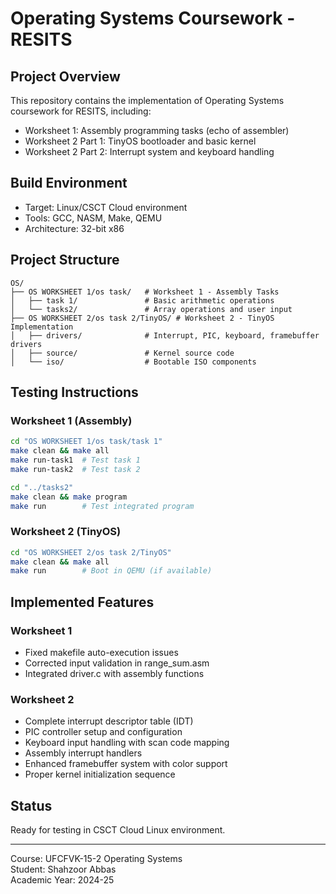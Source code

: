 # Operating Systems Coursework - RESITS

## Project Overview
This repository contains the implementation of Operating Systems coursework for RESITS, including:

- Worksheet 1: Assembly programming tasks (echo of assembler)
- Worksheet 2 Part 1: TinyOS bootloader and basic kernel
- Worksheet 2 Part 2: Interrupt system and keyboard handling

## Build Environment
- Target: Linux/CSCT Cloud environment
- Tools: GCC, NASM, Make, QEMU
- Architecture: 32-bit x86

## Project Structure
```
OS/
├── OS WORKSHEET 1/os task/   # Worksheet 1 - Assembly Tasks
│   ├── task 1/               # Basic arithmetic operations
│   └── tasks2/               # Array operations and user input
├── OS WORKSHEET 2/os task 2/TinyOS/ # Worksheet 2 - TinyOS Implementation
│   ├── drivers/              # Interrupt, PIC, keyboard, framebuffer drivers
│   ├── source/               # Kernel source code
│   └── iso/                  # Bootable ISO components
```

## Testing Instructions

### Worksheet 1 (Assembly)
```bash
cd "OS WORKSHEET 1/os task/task 1"
make clean && make all
make run-task1  # Test task 1
make run-task2  # Test task 2

cd "../tasks2"
make clean && make program
make run        # Test integrated program
```

### Worksheet 2 (TinyOS)
```bash
cd "OS WORKSHEET 2/os task 2/TinyOS"
make clean && make all
make run        # Boot in QEMU (if available)
```

## Implemented Features

### Worksheet 1
- Fixed makefile auto-execution issues
- Corrected input validation in range_sum.asm
- Integrated driver.c with assembly functions

### Worksheet 2
- Complete interrupt descriptor table (IDT)
- PIC controller setup and configuration
- Keyboard input handling with scan code mapping
- Assembly interrupt handlers
- Enhanced framebuffer system with color support
- Proper kernel initialization sequence

## Status
Ready for testing in CSCT Cloud Linux environment.

---
Course: UFCFVK-15-2 Operating Systems  
Student: Shahzoor Abbas  
Academic Year: 2024-25 